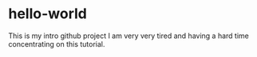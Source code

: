 # hello-world
This is my intro github project
I am very very tired and having a hard time concentrating on this tutorial.
